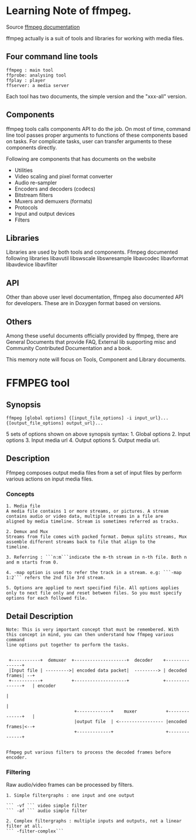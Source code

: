 # Learning Note of ffmpeg.
Source [ffmpeg documentation](https://ffmpeg.org/documentation.html)

ffmpeg actually is a suit of tools and libraries for working with media files. 

## Four command line tools
    ffmpeg : main tool 
    ffprobe: analysing tool
    ffplay : player
    ffserver: a media server
Each tool has two documents, the simple version and the "xxx-all" version.

## Components 
ffmpeg tools calls components API to do the job. On most of time, command line tool passes proper arguments to 
functions of these components based on tasks. For complicate tasks, user can transfer arguments to these components
directly. 

Following are components that has documents on the website

* Utilities
* Video scaling and pixel format converter
* Audio re-sampler
* Encoders and decoders (codecs)
* Bitstream filters
* Muxers and demuxers (formats)
* Protocols
* Input and output devices
* Filters

## Libraries 
Libraries are used by both tools and components. Ffmpeg documented following libraries
    libavutil
    libswscale
    libswresample
    libavcodec
    libavformat
    libavdevice
    libavfilter

## API 
Other than above user level documentation, ffmpeg also documented API for developers. These are in Doxygen format based on versions.

## Others
Among these useful documents officially provided by ffmpeg, there are General Documents that provide FAQ, External lib supporting misc and 
Community Contributed Documentation and a book.


This memory note will focus on Tools, Component and Library documents. 

# FFMPEG tool

## Synopsis

```ffmpeg [global options] {[input_file_options] -i input_url}... {[output_file_options] output_url}...```
    
5 sets of options shown on above synopsis syntax:
    1. Global options
    2. Input options
    3. Input media url
    4. Output options
    5. Output media url.

## Description
Ffmpeg composes output media files from a set of input files by perform various actions on input media files. 

### Concepts
    1. Media file 
    A media file contains 1 or more streams, or pictures. A stream contains audio or video data, multiple streams in a file are 
    aligned by media timeline. Stream is sometimes referred as tracks.

    2. Demux and Mux
    Streams from file comes with packed format. Demux splits streams, Mux assemble different streams back to file that align to the 
    timeline. 

    3. Referring : ```n:m```indicate the m-th stream in n-th file. Both n and m starts from 0. 

    4. -map option is used to refer the track in a stream. e.g: ```-map 1:2``` refers the 2nd file 3rd stream.

    5. Options are applied to next specified file. All options applies only to next file only and reset between files. So you must specify 
    options for each followed file.

## Detail Description
    Note: This is very important concept that must be remembered. With this concept in mind, you can then understand how ffmpeg various command 
    line options put together to perform the tasks.

    
     +-----------+  demuxer  +--------------------+  decoder    +---------------+
     |Input file | --------->| encoded data packet|  ---------> | decoded frames| --+
     +-----------+           +--------------------+             +---------------+   | encoder
                                                                                    |
                                                                                    |
                              +-------------+    muxer           +--------------+   |
                              |output file  | <----------------- |encoded frames|<--+
                              +-------------+                    +--------------+


    Ffmpeg put various filters to process the decoded frames before encoder.

### Filtering
Raw audio/video frames can be processed by filters. 
    
    1. Simple filtergraphs : one input and one output

    ``` -vf ``` video simple filter
    ``` -af ``` audio simple filter

    2. Complex filtergraphs : multiple inputs and outputs, not a linear filter at all.
    ``` -filter-complex```
           


